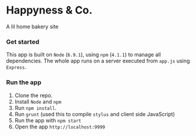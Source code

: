 # Happyness & Co.

A lil home bakery site

### Get started

This app is built on `Node` (`6.9.1`), using `npm` (`4.1.1`) to manage all dependencies. The whole app runs on a server executed from `app.js` using `Express`.

### Run the app

1. Clone the repo.
2. Install `Node` and `npm`
3. Run `npm install`.
4. Run `grunt` (used this to compile `stylus` and client side JavaScript)
5. Run the app with `npm start`
6. Open the app `http://localhost:9999`
